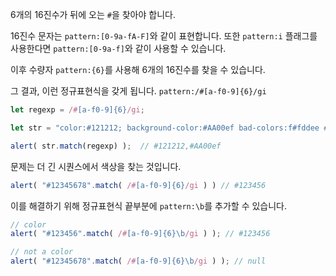 6개의 16진수가 뒤에 오는 `#`을 찾아야 합니다.

16진수 문자는 `pattern:[0-9a-fA-F]`와 같이 표현합니다. 또한 `pattern:i` 플래그를 사용한다면 `pattern:[0-9a-f]`와 같이 사용할 수 있습니다.

이후 수량자 `pattern:{6}`를 사용해 6개의 16진수를 찾을 수 있습니다.

그 결과, 이런 정규표현식을 갖게 됩니다. `pattern:/#[a-f0-9]{6}/gi`

```js run
let regexp = /#[a-f0-9]{6}/gi;

let str = "color:#121212; background-color:#AA00ef bad-colors:f#fddee #fd2";

alert( str.match(regexp) );  // #121212,#AA00ef
```

문제는 더 긴 시퀀스에서 색상을 찾는 것입니다.

```js run
alert( "#12345678".match( /#[a-f0-9]{6}/gi ) ) // #123456
```

이를 해결하기 위해 정규표현식 끝부분에 `pattern:\b`를 추가할 수 있습니다.

```js run
// color
alert( "#123456".match( /#[a-f0-9]{6}\b/gi ) ); // #123456

// not a color
alert( "#12345678".match( /#[a-f0-9]{6}\b/gi ) ); // null
```
